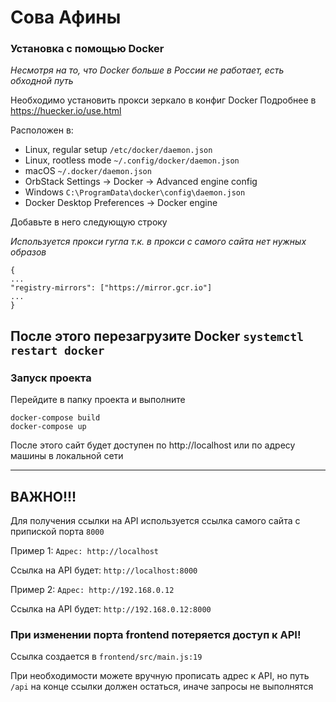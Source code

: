 # Сова Афины

### Установка с помощью Docker

<i>Несмотря на то, что Docker больше в России не работает, есть обходной путь</i>

Необходимо установить прокси зеркало в конфиг Docker
Подробнее в https://huecker.io/use.html

Расположен в:

- Linux, regular setup `/etc/docker/daemon.json`
- Linux, rootless mode    `~/.config/docker/daemon.json`
- macOS    `~/.docker/daemon.json`
- OrbStack Settings -> Docker -> Advanced engine config
- Windows    `C:\ProgramData\docker\config\daemon.json`
- Docker Desktop Preferences -> Docker engine

Добавьте в него следующую строку

*Используется прокси гугла т.к. в прокси с самого сайта нет нужных образов*
```
{
...
"registry-mirrors": ["https://mirror.gcr.io"]
...
}
```

После этого перезагрузите Docker
`systemctl restart docker`
---
### Запуск проекта

Перейдите в папку проекта и выполните 
```
docker-compose build
docker-compose up
```

После этого сайт будет доступен по http://localhost или по адресу машины в локальной сети

---
## ВАЖНО!!!

Для получения ссылки на API используется ссылка самого сайта с припиской порта `8000`

Пример 1: `Адрес: http://localhost` 

Ссылка на API будет: `http://localhost:8000`

Пример 2: `Адрес: http://192.168.0.12` 

Ссылка на API будет: `http://192.168.0.12:8000`

### При изменении порта frontend потеряется доступ к API!

Ссылка создается в `frontend/src/main.js:19`

При необходимости можете вручную прописать адрес к API, но путь `/api` на конце ссылки должен остаться, иначе запросы не выполнятся